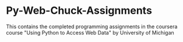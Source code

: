# Py-Web-Chuck-Assignments
This contains the completed programming assignments in the coursera course "Using Python to Access Web Data" by University of Michigan
